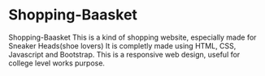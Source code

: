 # Shopping-Baasket
Shopping-Baasket This is a kind of shopping website, especially made for Sneaker Heads(shoe lovers)  It is completly made using HTML, CSS, Javascript and Bootstrap. This is a responsive web design, useful for college level works purpose.
